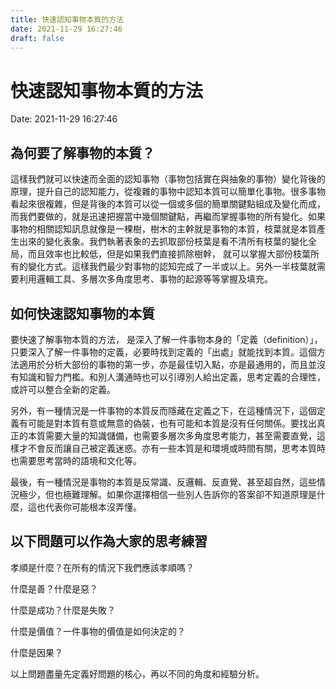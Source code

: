 ```yaml
---
title: 快速認知事物本質的方法 
date: 2021-11-29 16:27:46 
draft: false
---
```

# 快速認知事物本質的方法
Date: 2021-11-29 16:27:46

<!-- wp:heading -->
<h2 id="為何要了解事物的本質">為何要了解事物的本質？</h2>
<!-- /wp:heading -->

<!-- wp:paragraph -->
<p>這樣我們就可以快速而全面的認知事物（事物包括實在與抽象的事物）變化背後的原理，提升自己的認知能力，從複雜的事物中認知本質可以簡單化事物。很多事物看起來很複雜，但是背後的本質可以從一個或多個的簡單關鍵點組成及變化而成，而我們要做的，就是迅速把握當中幾個關鍵點，再繼而掌握事物的所有變化。如果事物的相關認知訊息就像是一棵樹，樹木的主幹就是事物的本質，枝葉就是本質產生出來的變化表象。我們執著表象的去抓取部份枝葉是看不清所有枝葉的變化全局，而且效率也比較低，但是如果我們直接抓除樹幹， 就可以掌握大部份枝葉所有的變化方式。這樣我們最少對事物的認知完成了一半或以上。另外一半枝葉就需要利用邏輯工具、多層次多角度思考、事物的起源等等掌握及填充。</p>
<!-- /wp:paragraph -->

<!-- wp:heading -->
<h2 id="如何快速認知事物的本質">如何快速認知事物的本質</h2>
<!-- /wp:heading -->

<!-- wp:paragraph -->
<p>要快速了解事物本質的方法， 是深入了解一件事物本身的「定義（definition）」，只要深入了解一件事物的定義，必要時找到定義的「出處」就能找到本質。這個方法適用於分析大部份的事物的第一步，亦是最佳切入點，亦是最通用的，而且並沒有知識和智力門檻。和別人溝通時也可以引導別人給出定義，思考定義的合理性，或許可以整合全新的定義。</p>
<!-- /wp:paragraph -->

<!-- wp:paragraph -->
<p>另外，有一種情況是一件事物的本質反而隱藏在定義之下，在這種情況下，這個定義有可能是對本質有意或無意的偽裝，也有可能和本質是沒有任何關係。要找出真正的本質需要大量的知識儲備，也需要多層次多角度思考能力，甚至需要直覺，這樣才不會反而讓自己被定義迷惑。亦有一些本質是和環境或時間有關，思考本質時也需要思考當時的語境和文化等。</p>
<!-- /wp:paragraph -->

<!-- wp:paragraph -->
<p>最後，有一種情況是事物的本質是反常識、反邏輯、反直覺、甚至超自然，這些情況極少，但也極難理解。如果你選擇相信一些別人告訴你的答案卻不知道原理是什麼，這也代表你可能根本沒弄懂。</p>
<!-- /wp:paragraph -->

<!-- wp:heading -->
<h2 id="以下問題可以作為大家的思考練習"><strong>以下問題可以作為大家的思考練習</strong></h2>
<!-- /wp:heading -->

<!-- wp:paragraph -->
<p>孝順是什麼？在所有的情況下我們應該孝順嗎？</p>
<!-- /wp:paragraph -->

<!-- wp:paragraph -->
<p>什麼是善？什麼是惡？ </p>
<!-- /wp:paragraph -->

<!-- wp:paragraph -->
<p>什麼是成功？什麼是失敗？</p>
<!-- /wp:paragraph -->

<!-- wp:paragraph -->
<p>什麼是價值？一件事物的價值是如何決定的？</p>
<!-- /wp:paragraph -->

<!-- wp:paragraph -->
<p>什麼是因果？</p>
<!-- /wp:paragraph -->

<!-- wp:paragraph -->
<p>以上問題盡量先定義好問題的核心，再以不同的角度和經驗分析。</p>
<!-- /wp:paragraph -->
